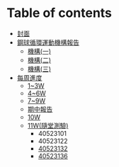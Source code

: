 # Table of contents

* [封面](README.md)
* [鋼球循環運動機構報告](gang-qiu-xun-huan-yun-dong-ji-gou-bao-gao/README.md)
  * [機構\(一\)](gang-qiu-xun-huan-yun-dong-ji-gou-bao-gao/ji-gou-yi.md)
  * [機構\(二\)](gang-qiu-xun-huan-yun-dong-ji-gou-bao-gao/ji-gou-er.md)
  * [機構\(三\)](gang-qiu-xun-huan-yun-dong-ji-gou-bao-gao/ji-gou-san.md)
* [每周進度](mei-zhou-jin-du/README.md)
  * [1~3W](mei-zhou-jin-du/1-3w.md)
  * [4~6W](mei-zhou-jin-du/4-6w.md)
  * [7~9W](mei-zhou-jin-du/7-9w.md)
  * [期中報告](mei-zhou-jin-du/qi-zhong-bao-gao.md)
  * [10W](mei-zhou-jin-du/10w.md)
  * [11W\(隨堂測驗\)](mei-zhou-jin-du/11w/README.md)
    * 40523101
    * 40523122
    * [40523132](mei-zhou-jin-du/11w/40523132.md)
    * [40523136](mei-zhou-jin-du/11w/40523136.md)

